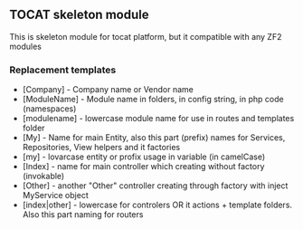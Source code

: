 TOCAT skeleton module
-----

This is skeleton module for tocat platform, but it compatible with any ZF2 modules


### Replacement templates

 * [Company] - Company name or Vendor name
 * [ModuleName] - Module name in folders, in config string, in php code (namespaces)
 * [modulename] - lowercase module name for use in routes and templates folder
 * [My] - Name for main Entity, also this part (prefix) names for Services, Repositories, View helpers and it factories
 * [my] - lovarcase entity or profix usage in variable (in camelCase)
 * [Index] - name for main controller which creating without factory (invokable)
 * [Other] - another "Other" controller creating through factory with inject MyService object
 * [index|other] - lowercase for controlers OR it actions + template folders. Also this part naming for routers 
